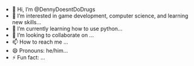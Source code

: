 - 👋 Hi, I’m @DennyDoesntDoDrugs
- 👀 I’m interested in game development, computer science, and learning new skills...
- 🌱 I’m currently learning how to use python... 
- 💞️ I’m looking to collaborate on ...
- 📫 How to reach me ...
- 😄 Pronouns: he/him...
- ⚡ Fun fact: ...

<!---
DennyDoesntDoDrugs/DennyDoesntDoDrugs is a ✨ special ✨ repository because its `README.md` (this file) appears on your GitHub profile.
You can click the Preview link to take a look at your changes.
--->
